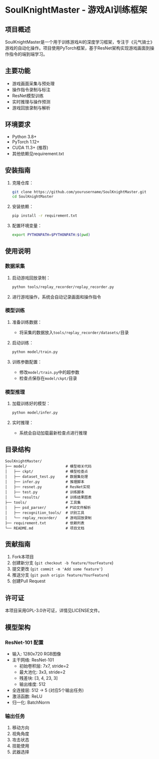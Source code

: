 # SoulKnightMaster - 游戏AI训练框架

## 项目概述
SoulKnightMaster是一个用于训练游戏AI的深度学习框架，专注于《元气骑士》游戏的自动化操作。项目使用PyTorch框架，基于ResNet架构实现游戏画面到操作指令的端到端学习。

## 主要功能
- 游戏画面采集与预处理
- 操作指令录制与标注
- ResNet模型训练
- 实时推理与操作预测
- 游戏回放录制与解析

## 环境要求
- Python 3.8+
- PyTorch 1.12+
- CUDA 11.3+ (推荐)
- 其他依赖见requirement.txt

## 安装指南
1. 克隆仓库：
   ```bash
   git clone https://github.com/yourusername/SoulKnightMaster.git
   cd SoulKnightMaster
   ```

2. 安装依赖：
   ```bash
   pip install -r requirement.txt
   ```

3. 配置环境变量：
   ```bash
   export PYTHONPATH=$PYTHONPATH:$(pwd)
   ```

## 使用说明

### 数据采集
1. 启动游戏回放录制：
   ```bash
   python tools/replay_recorder/replay_recorder.py
   ```

2. 进行游戏操作，系统会自动记录画面和操作指令

### 模型训练
1. 准备训练数据：
   - 将采集的数据放入`tools/replay_recorder/datasets/`目录

2. 启动训练：
   ```bash
   python model/train.py
   ```

3. 训练参数配置：
   - 修改`model/train.py`中的超参数
   - 检查点保存在`model/ckpt/`目录

### 模型推理
1. 加载训练好的模型：
   ```bash
   python model/infer.py
   ```

2. 实时推理：
   - 系统会自动加载最新检查点进行推理

## 目录结构
```
SoulKnightMaster/
├── model/                  # 模型相关代码
│   ├── ckpt/               # 模型检查点
│   ├── dataset_test.py     # 数据集处理
│   ├── infer.py            # 推理脚本
│   ├── resnet.py           # ResNet实现
│   ├── test.py             # 训练脚本
│   └── results/            # 训练结果图表
├── tools/                  # 工具集
│   ├── psd_parser/         # PSD文件解析
│   ├── recognition_tools/  # 识别工具
│   └── replay_recorder/    # 游戏回放录制
├── requirement.txt         # 依赖列表
└── README.md               # 项目文档
```

## 贡献指南
1. Fork本项目
2. 创建新分支 (`git checkout -b feature/YourFeature`)
3. 提交更改 (`git commit -m 'Add some feature'`)
4. 推送分支 (`git push origin feature/YourFeature`)
5. 创建Pull Request

## 许可证
本项目采用GPL-3.0许可证，详情见LICENSE文件。

## 模型架构
### ResNet-101 配置
- 输入: 1280x720 RGB图像
- 主干网络: ResNet-101
  - 初始卷积层: 7x7, stride=2
  - 最大池化: 3x3, stride=2
  - 残差块: [3, 4, 23, 3]
  - 输出维度: 512
- 全连接层: 512 -> 5 (对应5个输出任务)
- 激活函数: ReLU
- 归一化: BatchNorm

### 输出任务
1. 移动方向
2. 视角角度
3. 攻击状态
4. 技能使用
5. 武器选择
